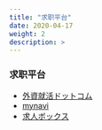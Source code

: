 ```yaml
---
title: "求职平台"
date: 2020-04-17
weight: 2
description: >
---
```


### 求职平台

- [外資就活ドットコム](https://gaishishukatsu.com/)
- [mynavi](https://www.mynavi.jp/)
- [求人ボックス](https://xn--pckua2a7gp15o89zb.com/%E3%83%97%E3%83%A9%E3%83%83%E3%83%88%E3%83%95%E3%82%A9%E3%83%BC%E3%83%A0-%E3%82%AF%E3%83%A9%E3%82%A6%E3%83%89%E3%81%AE%E4%BB%95%E4%BA%8B)
